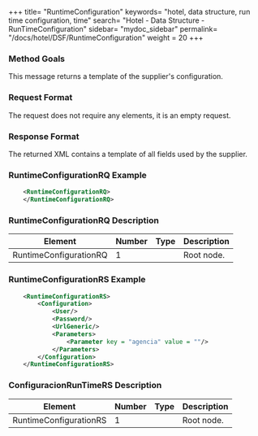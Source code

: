 +++
title= "RuntimeConfiguration"
keywords= "hotel, data structure, run time configuration, time"
search= "Hotel - Data Structure - RunTimeConfiguration"
sidebar= "mydoc_sidebar"
permalink= "/docs/hotel/DSF/RuntimeConfiguration"
weight = 20
+++



### Method Goals


This message returns a template of the supplier's configuration.



### Request Format


The request does not require any elements, it is an empty request.



### Response Format


The returned XML contains a template of all fields used by the supplier.



### RuntimeConfigurationRQ Example


~~~xml
    <RuntimeConfigurationRQ>
    </RuntimeConfigurationRQ>
~~~


### RuntimeConfigurationRQ Description



| **Element**			| **Number**	| **Type**	| **Description**	|
| ----------------------------- | ------------- | ------------- | --------------------- |
| RuntimeConfigurationRQ	| 1          	|		| Root node.		|
                 



### RuntimeConfigurationRS Example


~~~xml
    <RuntimeConfigurationRS>
        <Configuration>
            <User/>
            <Password/>
            <UrlGeneric/>
            <Parameters>
                <Parameter key = "agencia" value = ""/>
            </Parameters>
        </Configuration>
    </RuntimeConfigurationRS>
~~~


### ConfiguracionRunTimeRS Description


 
| **Element**			| **Number**	| **Type**	| **Description**			|
| ----------------------------- | ------------- | ------------- | ------------------------------------- |
| RuntimeConfigurationRS	| 1          	|		| Root node.				|
 

